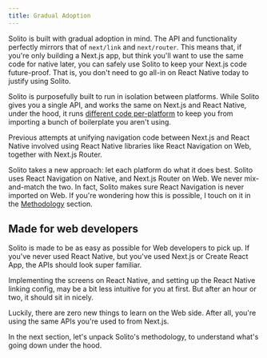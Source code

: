 ```yaml
---
title: Gradual Adoption
---
```


Solito is built with gradual adoption in mind. The API and functionality perfectly mirrors that of `next/link` and `next/router`. This means that, if you're only building a Next.js app, but think you'll want to use the same code for native later, you can safely use Solito to keep your Next.js code future-proof. That is, you don't need to go all-in on React Native today to justify using Solito.

Solito is purposefully built to run in isolation between platforms. While Solito gives you a single API, and works the same on Next.js and React Native, under the hood, it runs [different code per-platform](https://www.youtube.com/watch?v=0lnbdRweJtA&t=1046s) to keep you from importing a bunch of boilerplate you aren't using.

Previous attempts at unifying navigation code between Next.js and React Native involved using React Native libraries like React Navigation on Web, together with Next.js Router.

Solito takes a new approach: let each platform do what it does best. Solito uses React Navigation on Native, and Next.js Router on Web. We never mix-and-match the two. In fact, Solito makes sure React Navigation is never imported on Web. If you're wondering how this is possible, I touch on it in the [Methodology](/methodology) section.

## Made for web developers

Solito is made to be as easy as possible for Web developers to pick up. If you've never used React Native, but you've used Next.js or Create React App, the APIs should look super familiar.

Implementing the screens on React Native, and setting up the React Native linking config, may be a bit less intuitive for you at first. But after an hour or two, it should sit in nicely.

Luckily, there are zero new things to learn on the Web side. After all, you're using the same APIs you're used to from Next.js.

In the next section, let's unpack Solito's methodology, to understand what's going down under the hood.
